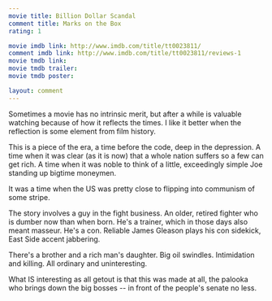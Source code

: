 ```yaml
---
movie title: Billion Dollar Scandal
comment title: Marks on the Box
rating: 1

movie imdb link: http://www.imdb.com/title/tt0023811/
comment imdb link: http://www.imdb.com/title/tt0023811/reviews-1
movie tmdb link: 
movie tmdb trailer: 
movie tmdb poster: 

layout: comment
---
```


Sometimes a movie has no intrinsic merit, but after a while is valuable watching because of how it reflects the times. I like it better when the reflection is some element from film history. 

This is a piece of the era, a time before the code, deep in the depression. A time when it was clear (as it is now) that a whole nation suffers so a few can get rich. A time when it was noble to think of a little, exceedingly simple Joe standing up bigtime moneymen.

It was a time when the US was pretty close to flipping into communism of some stripe.

The story involves a guy in the fight business. An older, retired fighter who is dumber now than when born. He's a trainer, which in those days also meant masseur. He's a con. Reliable James Gleason plays his con sidekick, East Side accent jabbering.

There's a brother and a rich man's daughter. Big oil swindles. Intimidation and killing. All ordinary and uninteresting.

What IS interesting as all getout is that this was made at all, the palooka who brings down the big bosses -- in front of the people's senate no less.